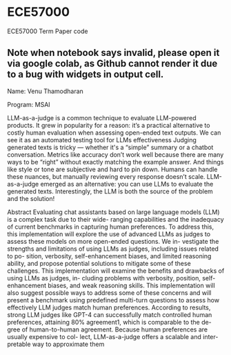 # ECE57000
ECE57000 Term Paper code
## Note when notebook says invalid, please open it via google colab, as Github cannot render it due to a bug with widgets in output cell.

Name: Venu Thamodharan

Program: MSAI

LLM-as-a-judge is a common technique to evaluate LLM-powered products.
It grew in popularity for a reason: it’s a practical alternative to costly human evaluation when assessing open-ended text outputs. We can see it as an automated testing tool for LLMs effectiveness Judging generated texts is tricky — whether it's a “simple” summary or a chatbot conversation. Metrics like accuracy don’t work well because there are many ways to be “right” without exactly matching the example answer. And things like style or tone are subjective and hard to pin down. Humans can handle these nuances, but manually reviewing every response doesn’t scale. LLM-as-a-judge emerged as an alternative: you can use LLMs to evaluate the generated texts. Interestingly, the LLM is both the source of the problem and the solution!

Abstract
Evaluating chat assistants based on large language
models (LLM) is a complex task due to their wide-
ranging capabilities and the inadequacy of current
benchmarks in capturing human preferences. To
address this, this implementation will explore the
use of advanced LLMs as judges to assess these
models on more open-ended questions. We in-
vestigate the strengths and limitations of using
LLMs as judges, including issues related to po-
sition, verbosity, self-enhancement biases, and
limited reasoning ability, and propose potential
solutions to mitigate some of these challenges.
This implementation will examine the benefits
and drawbacks of using LLMs as judges, in-
cluding problems with verbosity, position, self-
enhancement biases, and weak reasoning skills.
This implementation will also suggest possible
ways to address some of these concerns and will
present a benchmark using predefined multi-turn
questions to assess how effectively LLM judges
match human preferences. According to results,
strong LLM judges like GPT-4 can successfully
match controlled human preferences, attaining
80% agreement1, which is comparable to the de-
gree of human-to-human agreement. Because
human preferences are usually expensive to col-
lect, LLM-as-a-judge offers a scalable and inter-
pretable way to approximate them
